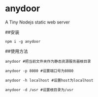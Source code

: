 # anydoor
 A Tiny Nodejs static web server

 ##安装

```
npm i -g anydoor
```
 ##使用方法

 ```
 anydoor #把当前文件夹作为静态资源服务器根目录

 anydoor -p 8080 #设置端口号为8080

 anydoor -h localhost #设置host为localhost

 anydoor -d /usr #设置根目录为/usr
 ```


